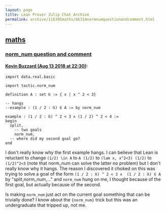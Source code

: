 ```yaml
---
layout: page
title: Lean Prover Zulip Chat Archive 
permalink: archive/116395maths/66314normnumquestionandcomment.html
---
```


## [maths](index.html)
### [norm_num question and comment](66314normnumquestionandcomment.html)

#### [Kevin Buzzard (Aug 13 2018 at 22:30)](https://leanprover.zulipchat.com/#narrow/stream/116395-maths/topic/norm_num%20question%20and%20comment/near/132069983):
```lean
import data.real.basic 

import tactic.norm_num 

definition A : set ℝ := { x | x ^ 2 < 3}

-- hangs
--example : (1 / 2 : ℝ) ∈ A := by norm_num

example : (1 / 2 : ℝ) ^ 2 < 3 ∧ (1 / 2) ^ 2 < 4 :=
begin
  split,
    -- two goals
    norm_num,
  -- where did my second goal go?
end 
```

I don't really know why the first example hangs. I can believe that Lean is reluctant to change `(1/2) \in A` to `A (1/2)` to `(lam x, x^2<3) (1/2)` to `(1/2)^2<3` (note that norm_num can solve the latter no problem) but I don't really know why it hangs. The reason I discovered it choked on this was trying to solve a goal of the form `(1 / 2 : ℝ) ^ 2 < 3 ∧  (1 / 2 : ℝ) ∈ A` by "split,norm_num,..." and `norm_num` hung on me, I thought because of the first goal, but actually because of the second.

Is making `norm_num` just act on the current goal something that can be trivially done? I know about the `{norm_num}` trick but this was an undergraduate that tripped up, not me.

